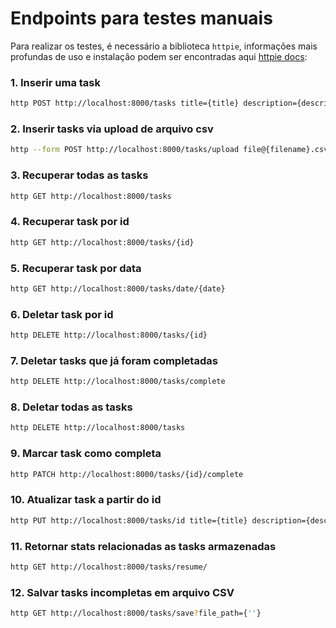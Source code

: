 # Endpoints para testes manuais

Para realizar os testes, é necessário a biblioteca `httpie`, informações mais profundas de uso e instalação podem ser encontradas aqui [httpie docs](https://httpie.io/docs/cli/installation):

### 1. Inserir uma task

<!--MAIN_BEGIN-->
```bash
http POST http://localhost:8000/tasks title={title} description={description}
```
<!--MAIN_END-->

### 2. Inserir tasks via upload de arquivo csv

<!--MAIN_BEGIN-->
```bash
http --form POST http://localhost:8000/tasks/upload file@{filename}.csv
```
<!--MAIN_END-->


### 3. Recuperar todas as tasks

<!--MAIN_BEGIN-->
```bash
http GET http://localhost:8000/tasks
```
<!--MAIN_END-->

### 4. Recuperar task por id

<!--MAIN_BEGIN-->
```bash
http GET http://localhost:8000/tasks/{id}
```
<!--MAIN_END-->

### 5. Recuperar task por data

<!--MAIN_BEGIN-->
```bash
http GET http://localhost:8000/tasks/date/{date}
```
<!--MAIN_END-->

### 6. Deletar task por id

<!--MAIN_BEGIN-->
```bash
http DELETE http://localhost:8000/tasks/{id}
```
<!--MAIN_END-->

### 7. Deletar tasks que já foram completadas

<!--MAIN_BEGIN-->
```bash
http DELETE http://localhost:8000/tasks/complete
```
<!--MAIN_END-->

### 8. Deletar todas as tasks

<!--MAIN_BEGIN-->
```bash
http DELETE http://localhost:8000/tasks
```
<!--MAIN_END-->


### 9. Marcar task como completa

<!--MAIN_BEGIN-->
```bash
http PATCH http://localhost:8000/tasks/{id}/complete
```
<!--MAIN_END-->

### 10. Atualizar task a partir do id

<!--MAIN_BEGIN-->
```bash
http PUT http://localhost:8000/tasks/id title={title} description={description}
```
<!--MAIN_END-->

### 11. Retornar stats relacionadas as tasks armazenadas

<!--MAIN_BEGIN-->
```bash
http GET http://localhost:8000/tasks/resume/
```
<!--MAIN_END-->

### 12. Salvar tasks incompletas em arquivo CSV

<!--MAIN_BEGIN-->
```bash
http GET http://localhost:8000/tasks/save?file_path={''}
```
<!--MAIN_END-->


